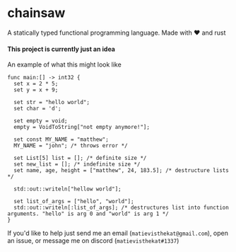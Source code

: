 # chainsaw
A statically typed functional programming language. Made with :heart: and rust

#### This project is currently just an idea
An example of what this might look like
```
func main:[] -> int32 {
  set x = 2 * 5;
  set y = x + 9;
  
  set str = "hello world";
  set char = 'd';
  
  set empty = void;
  empty = VoidToString["not empty anymore!"];
  
  set const MY_NAME = "matthew";
  MY_NAME = "john"; /* throws error */
  
  set List[5] list = []; /* definite size */
  set new_list = []; /* indefinite size */
  set name, age, height = ["matthew", 24, 183.5]; /* destructure lists */
  
  std::out::writeln["hellow world"];
  
  set list_of_args = ["hello", "world"];
  std::out::writeln[:list_of_args]; /* destructures list into function arguments. "hello" is arg 0 and "world" is arg 1 */
}
```

If you'd like to help just send me an email (`matievisthekat@gmail.com`), open an issue, or message me on discord (`matievisthekat#1337`)
